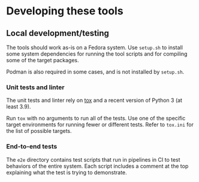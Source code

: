 # Developing these tools

## Local development/testing

The tools should work as-is on a Fedora system. Use `setup.sh` to
install some system dependencies for running the tool scripts and for
compiling some of the target packages.

Podman is also required in some cases, and is not installed by
`setup.sh`.

### Unit tests and linter

The unit tests and linter rely on [tox](https://tox.wiki/) and a
recent version of Python 3 (at least 3.9).

Run `tox` with no arguments to run all of the tests. Use one of the
specific target environments for running fewer or different
tests. Refer to `tox.ini` for the list of possible targets.

### End-to-end tests

The `e2e` directory contains test scripts that run in pipelines in CI
to test behaviors of the entire system. Each script includes a comment
at the top explaining what the test is trying to demonstrate.
